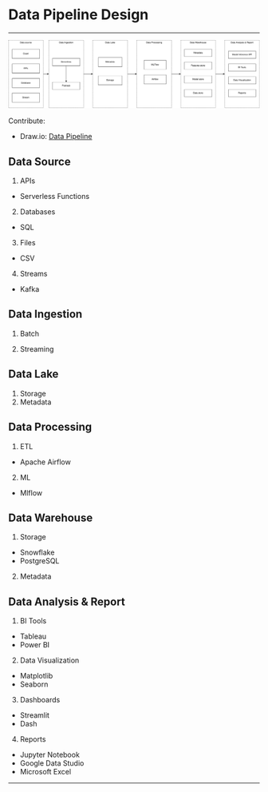 # Data Pipeline Design

---

![Data Pipeline](images/data-pipeline.drawio.svg)

Contribute:

- Draw.io: [Data Pipeline](https://app.diagrams.net/#Hniravjdn%2Fdata-engineering%2Fmain%2Fimages%2Fdata-pipeline.drawio)

## Data Source

1. APIs

- Serverless Functions

2. Databases

- SQL

3. Files

- CSV

4. Streams

- Kafka

## Data Ingestion

1. Batch

2. Streaming

## Data Lake

1. Storage
2. Metadata

## Data Processing

1. ETL

- Apache Airflow

2. ML

- Mlflow

## Data Warehouse

1. Storage

- Snowflake
- PostgreSQL

2. Metadata

## Data Analysis & Report

1. BI Tools

- Tableau
- Power BI

2. Data Visualization

- Matplotlib
- Seaborn

3. Dashboards

- Streamlit
- Dash

4. Reports

- Jupyter Notebook
- Google Data Studio
- Microsoft Excel

---
